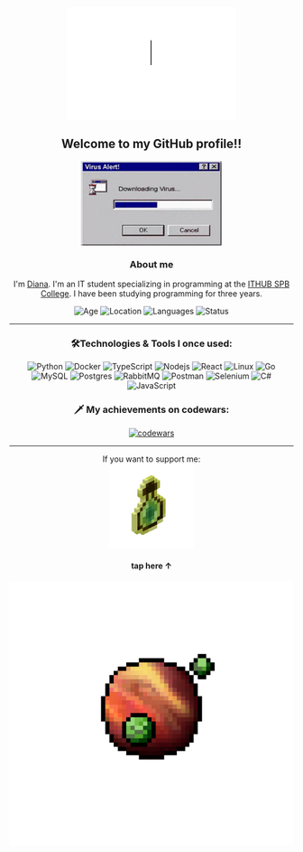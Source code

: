<div align="center">
<img src="img/helloworld.gif" alt="Hello" width="300" height="200" align="center">
</div>

<h2 align="center">
Welcome to my GitHub profile!!
</h2>

<div align="center">
    <img src="img/virus.gif" alt="Fan" width="250" height="150" align="center">
</div>

<h3 align="center">
About me
</h3>

<div align="center">
I'm <a href="https://aniwylle.github.io/newportfolio/" target="_blank"> Diana</a>. I'm an IT student specializing in programming at the <a href="https://spb.ithub.ru/" target="_blank">ITHUB SPB College<a/>. I have been studying programming for three years.
</div>

<p align="center">
  <img src="https://img.shields.io/badge/Age-20-%236A0D91?style=flat-square" alt="Age">
  <img src="https://img.shields.io/badge/Location-Saint%20Petersburg-%236A0D91?style=flat-square" alt="Location">
  <img src="https://img.shields.io/badge/Languages-Russian%2C%20English-%236A0D91?style=flat-square" alt="Languages">
  <img src="https://img.shields.io/badge/Status-Student-%236A0D91?style=flat-square" alt="Status">
</p>

<hr>

<h3 align="center">
🛠️Technologies & Tools I once used:
</h3>

<p align="center">
    <img alt="Python" src="https://img.shields.io/badge/python-3670A0?style=for-the-badge&logo=python&logoColor=ffdd54" width="100" height="25"/>
    <img alt="Docker" src="https://img.shields.io/badge/-Docker-46a2f1?style=flat-square&logo=docker&logoColor=white" width="100" height="25" />
    <img alt="TypeScript" src="https://img.shields.io/badge/-TypeScript-007ACC?style=flat-square&logo=typescript&logoColor=white" width="100" height="25" />
    <img alt="Nodejs" src="https://img.shields.io/badge/-Nodejs-43853d?style=flat-square&logo=Node.js&logoColor=white" width="100" height="25" />
    <img alt="React" src="https://img.shields.io/badge/-React-45b8d8?style=flat-square&logo=react&logoColor=white" width="70" height="25" />
    <img alt="Linux" src="https://img.shields.io/badge/Linux-black?style=flat-square&logo=linux&logoColor=white" width="70" height="25" />
    <img alt="Go" src="https://img.shields.io/badge/Go-00ADD8?style=for-the-badge&logo=g&logoColor=white" width="40" height="25" />
    <img alt="MySQL" src="https://img.shields.io/badge/mysql-4479A1.svg?style=for-the-badge&logo=mysql&logoColor=white" width="100" height="25" />
    <img alt="Postgres" src="https://img.shields.io/badge/postgres-%23316192.svg?style=for-the-badge&logo=postgresql&logoColor=white" width="100" height="25" />
    <img alt="RabbitMQ" src="https://img.shields.io/badge/rabbitmq-%23FF6600.svg?&style=for-the-badge&logo=rabbitmq&logoColor=white" width="100" height="25" />
    <img alt="Postman" src="https://img.shields.io/badge/Postman-FF6C37?style=for-the-badge&logo=Postman&logoColor=white" width="100" height="25" />
    <img alt="Selenium" src="https://img.shields.io/badge/Selenium-43B02A?style=for-the-badge&logo=Selenium&logoColor=white" width="100" height="25" />
    <img alt="C#" src="https://img.shields.io/badge/c%23-%23239120.svg?style=for-the-badge&logo=csharp&logoColor=white" width="40" height="25" />
    <img alt="JavaScript" src="https://img.shields.io/badge/javascript-%23323330.svg?style=for-the-badge&logo=javascript&logoColor=white" width="100" height="25" />
</p>

<h3 align="center">
🗡️ My achievements on codewars:
</h3>

<div align="center">
    <a href="https://www.codewars.com/users/Aniwylle">
        <img src="https://www.codewars.com/users/Aniwylle/badges/small" alt="codewars" />
    </a>
</div>

<hr>

<div align="center">
If you want to support me:
</div>

<div align="center">
    <a href="https://boosty.to/aniwylle" target="_blank">
        <img src="img/mine.gif" alt="Buy Me A Coffee" width="150">
    </a>
    <h4> tap here ↑</h4>
    <img src="img/planet.gif" alt="bye" align="center">
</div>
